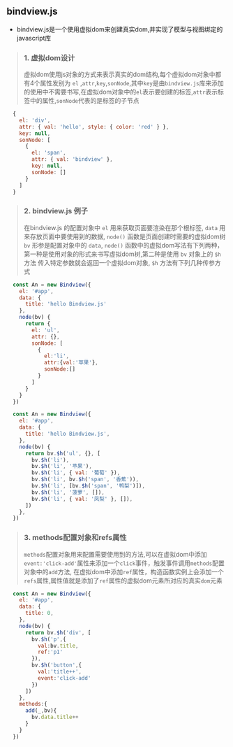 ## bindview.js
+ bindview.js是一个使用虚拟dom来创建真实dom,并实现了模型与视图绑定的javascript库

>### 1. 虚拟dom设计 
>虚拟dom使用js对象的方式来表示真实的dom结构,每个虚拟dom对象中都有4个属性发别为 `el` ,`attr`,`key`,`sonNode`,其中`key`是由`bindview.js`库来添加的使用中不需要书写,在虚拟dom对象中的`el`表示要创建的标签,`attr`表示标签中的属性,`sonNode`代表的是标签的子节点

```js
  {
    el: 'div',
    attr: { val: 'hello', style: { color: 'red' } },
    key: null, 
    sonNode: [
      {
        el: 'span',
        attr: { val: 'bindview' },
        key: null,
        sonNode: []
      }
    ]
  }
```
>### 2. bindview.js 例子
> 在bindview.js 的配置对象中 `el` 用来获取页面要渲染在那个根标签, `data` 用来存放页面中要使用到的数据, `node()` 函数是页面创建时需要的虚拟dom树 `bv` 形参是配置对象中的 `data`, `node()` 函数中的虚拟dom写法有下列两种，第一种是使用对象的形式来书写虚拟dom树,第二种是使用 `bv` 对象上的 `$h` 方法 传入特定参数就会返回一个虚拟dom对象, `$h` 方法有下列几种传参方式
```js
  const An = new Bindview({
    el: '#app',
    data: {
      title: 'hello Bindview.js'
    },
    node(bv) {
      return {
        el: 'ul',
        attr: {},
        sonNode: [
          {
            el:'li',
            attr:{val:'苹果'},
            sonNode:[]
          }
        ]
      }
    }
  })
```
```js
  const An = new Bindview({
    el: '#app',
    data: {
      title: 'hello Bindview.js',
    },
    node(bv) {
      return bv.$h('ul', {}, [
        bv.$h('li'),
        bv.$h('li', '苹果'),
        bv.$h('li', { val: '葡萄' }),
        bv.$h('li', bv.$h('span', '香蕉')),
        bv.$h('li', [bv.$h('span', '鸭梨')]),
        bv.$h('li', '菠萝', []),
        bv.$h('li', { val: '凤梨' }, []),
      ])
    },
  })
```
>### 3. methods配置对象和refs属性
>`methods`配置对象用来配置需要使用到的方法,可以在虚拟dom中添加`event:'click-add'`属性来添加一个`click`事件，触发事件调用`methods`配置对象中的`add`方法,  在虚拟dom中添加`ref`属性，构造函数实例上会添加一个`refs`属性,属性值就是添加了`ref`属性的虚拟dom元素所对应的真实`dom`元素 
```js
  const An = new Bindview({
    el: '#app',
    data: {
      title: 0,
    },
    node(bv) {
      return bv.$h('div', [
        bv.$h('p',{
          val:bv.title,
          ref:'p1'
        }),
        bv.$h('button',{
          val:'title++',
          event:'click-add'
        })
      ])
    },
    methods:{
      add(_,bv){
        bv.data.title++
      }
    }
  })
```